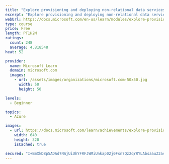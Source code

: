 ```yaml
---
title: "Explore provisioning and deploying non-relational data services in Azure"
excerpt: "Explore provisioning and deploying non-relational data services in Azure"
webUrl: https://docs.microsoft.com/en-us/learn/modules/explore-provision-deploy-non-relational-data-services-azure/
type: course
price: Free
length: PT1H2M
ratings:
  count: 248
  average: 4.818548
heat: 52

provider:
  name: Microsoft Learn
  domain: microsoft.com
  images:
    - url: /assets/images/organizations/microsoft.com-50x50.jpg
      width: 50
      height: 50

levels:
  - Beginner

topics:
  - Azure

images:
  - url: https://docs.microsoft.com/learn/achievements/explore-provision-deploy-non-relational-data-services-azure-social.png
    width: 640
    height: 320
    isCached: true

secured: "I+BmXkD8p5ADAd7NAjUiUhYFRFJWMiUnkap02j0Fsn7Qz2qYRYLAbsaauZ3as7AK/TFmhViUOLAwBH+hY1UtVz4N5IvbtBnPAgGTQh2CwMVoDJKGScrzZyWxE43fMPpFoYH2/x4yy9UfIEuuaDOurOh/z8wedaXCzj+ku29CYGsmQXJI9OqrXOVVH/cdE5wNy2jBJ6belkIpEQipd/j0MALzI0wukNuyu8M86i4qtm8Zv18Zhm4TMp5LG6w+5n4rOzjeeW4QvpeX1qDvnuCwMsH6Cy6Av3Pkka+3Tbi0+4kAXpdpFhgJxMVhboOLJ4lL++F0AOTbAhzasLdUp/zL+JU0RtsrIYNZcZwALlAQbnBMR9q0JTWP6eEiLRyUBU9yzCLYjMzFiZkDePWAeQ82xZ1XaNUlmetGFnF9s/mdkHQ=;q7tgVWWm+s5PtZwcTfjtIQ=="
---
```


